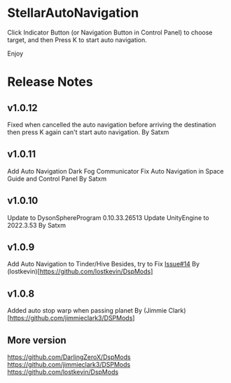 # StellarAutoNavigation

Click Indicator Button (or Navigation Button in Control Panel) to choose target, and then Press K to start auto navigation.

Enjoy

# Release Notes
## v1.0.12
Fixed when cancelled the auto navigation before arriving the destination then press K again can't start auto navigation.
By Satxm

## v1.0.11
Add Auto Navigation Dark Fog Communicator
Fix Auto Navigation in Space Guide and Control Panel
By Satxm

## v1.0.10
Update to DysonSphereProgram 0.10.33.26513
Update UnityEngine to 2022.3.53
By Satxm

## v1.0.9
Add Auto Navigation to Tinder/Hive
Besides, try to Fix [Issue#14](https://github.com/code2X/DspMods/issues/14)
By (lostkevin)[https://github.com/lostkevin/DspMods]

## v1.0.8
Added auto stop warp when passing planet
By (Jimmie Clark)[https://github.com/jimmieclark3/DSPMods]

## More version
https://github.com/DarlingZeroX/DspMods
https://github.com/jimmieclark3/DSPMods
https://github.com/lostkevin/DspMods